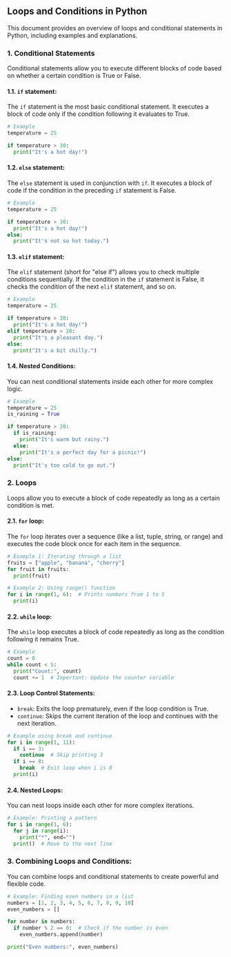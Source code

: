 ## Loops and Conditions in Python

This document provides an overview of loops and conditional statements in Python, including examples and explanations.

### 1. Conditional Statements

Conditional statements allow you to execute different blocks of code based on whether a certain condition is True or False. 

#### 1.1.  `if` statement:

The `if` statement is the most basic conditional statement. It executes a block of code only if the condition following it evaluates to True.

```python
# Example
temperature = 25

if temperature > 30:
  print("It's a hot day!")
```

#### 1.2. `else` statement:

The `else` statement is used in conjunction with `if`. It executes a block of code if the condition in the preceding `if` statement is False.

```python
# Example
temperature = 25

if temperature > 30:
  print("It's a hot day!")
else:
  print("It's not so hot today.")
```

#### 1.3. `elif` statement:

The `elif` statement (short for "else if") allows you to check multiple conditions sequentially. If the condition in the `if` statement is False, it checks the condition of the next `elif` statement, and so on.

```python
# Example
temperature = 25

if temperature > 30:
  print("It's a hot day!")
elif temperature > 20:
  print("It's a pleasant day.")
else:
  print("It's a bit chilly.")
```

#### 1.4. Nested Conditions:

You can nest conditional statements inside each other for more complex logic.

```python
# Example
temperature = 25
is_raining = True

if temperature > 20:
  if is_raining:
    print("It's warm but rainy.")
  else:
    print("It's a perfect day for a picnic!")
else:
  print("It's too cold to go out.")
```

### 2. Loops

Loops allow you to execute a block of code repeatedly as long as a certain condition is met.

#### 2.1.  `for` loop:

The `for` loop iterates over a sequence (like a list, tuple, string, or range) and executes the code block once for each item in the sequence.

```python
# Example 1: Iterating through a list
fruits = ["apple", "banana", "cherry"]
for fruit in fruits:
  print(fruit)

# Example 2: Using range() function
for i in range(1, 6):  # Prints numbers from 1 to 5
  print(i)
```

#### 2.2. `while` loop:

The `while` loop executes a block of code repeatedly as long as the condition following it remains True.

```python
# Example
count = 0
while count < 5:
  print("Count:", count)
  count += 1  # Important: Update the counter variable
```

#### 2.3. Loop Control Statements:

- `break`: Exits the loop prematurely, even if the loop condition is True.
- `continue`: Skips the current iteration of the loop and continues with the next iteration.

```python
# Example using break and continue
for i in range(1, 11):
  if i == 3:
    continue  # Skip printing 3
  if i == 8:
    break  # Exit loop when i is 8
  print(i)
```

#### 2.4. Nested Loops:

You can nest loops inside each other for more complex iterations.

```python
# Example: Printing a pattern
for i in range(1, 6):
  for j in range(i):
    print("*", end="")
  print()  # Move to the next line
```

### 3. Combining Loops and Conditions:

You can combine loops and conditional statements to create powerful and flexible code.

```python
# Example: Finding even numbers in a list
numbers = [1, 2, 3, 4, 5, 6, 7, 8, 9, 10]
even_numbers = []

for number in numbers:
  if number % 2 == 0:  # Check if the number is even
    even_numbers.append(number)

print("Even numbers:", even_numbers)
```
